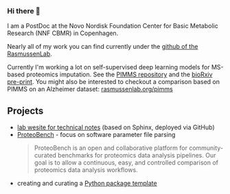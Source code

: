 ### Hi there 👋

I am a PostDoc at the Novo Nordisk Foundation Center for Basic Metabolic Research (NNF CBMR) in Copenhagen. 

Nearly all of my work you can find currently under the [github of the RasmussenLab](https://github.com/rasmussenlab). 


Currently I'm working a lot on self-supervised deep learning models for MS-based proteomics imputation. 
See the [PIMMS repository](https://github.com/RasmussenLab/pimms) and the [bioRxiv pre-print](https://www.biorxiv.org/content/10.1101/2023.01.12.523792v2). You might also be interested to checkout a comparison based on PIMMS on an Alzheimer dataset: [rasmussenlab.org/pimms](https://www.rasmussenlab.org/pimms/)

## Projects

- [lab wesite for technical notes](https://www.rasmussenlab.org/notes/) (based on Sphinx, deployed via GitHub)
- [ProteoBench](https://proteobench.readthedocs.io/en/stable/) - focus on software parameter file parsing
  > ProteoBench is an open and collaborative platform for community-curated benchmarks for proteomics data analysis pipelines. Our goal is to allow a continuous, easy, and controlled comparison of proteomics data analysis workflows.
- creating and curating a [Python package template](https://github.com/RasmussenLab/python_package)

<!--
**enryH/enryh** is a ✨ _special_ ✨ repository because its `README.md` (this file) appears on your GitHub profile.

Here are some ideas to get you started:

- 🔭 I’m currently working on ...
- 🌱 I’m currently learning ...
- 👯 I’m looking to collaborate on ...
- 🤔 I’m looking for help with ...
- 💬 Ask me about ...
- 📫 How to reach me: ...
- 😄 Pronouns: ...
- ⚡ Fun fact: ...
-->
